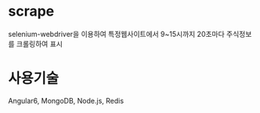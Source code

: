 # scrape
selenium-webdriver을 이용하여 특정웹사이트에서 9~15시까지 20초마다 주식정보를 크롤링하여 표시

# 사용기술
Angular6, MongoDB, Node.js, Redis
